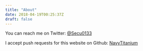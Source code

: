 ```yaml
---
title: "About"
date: 2018-04-19T00:25:37Z
draft: false
---
```


You can reach me on Twitter: [@Secu0133](https://twitter.com/Secu0133)

I accept push requests for this website on Github: [NavyTitanium](https://github.com/NavyTitanium/abusedns.com)
